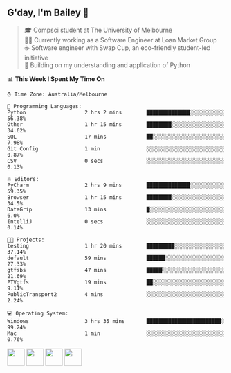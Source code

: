 ## G'day, I'm Bailey 👋

> 🎓 Compsci student at The University of Melbourne <br>
> 👨‍💻 Currently working as a Software Engineer at Loan Market Group <br>
> ☕️ Software engineer with Swap Cup, an eco-friendly student-led initiative <br>
> 🌱 Building on my understanding and application of Python

<!--START_SECTION:waka-->
📊 **This Week I Spent My Time On** 

```text
⌚︎ Time Zone: Australia/Melbourne

💬 Programming Languages: 
Python                   2 hrs 2 mins        ██████████████░░░░░░░░░░░   56.38% 
Other                    1 hr 15 mins        ████████░░░░░░░░░░░░░░░░░   34.62% 
SQL                      17 mins             ██░░░░░░░░░░░░░░░░░░░░░░░   7.98% 
Git Config               1 min               ░░░░░░░░░░░░░░░░░░░░░░░░░   0.87% 
CSV                      0 secs              ░░░░░░░░░░░░░░░░░░░░░░░░░   0.13%

🔥 Editors: 
PyCharm                  2 hrs 9 mins        ██████████████░░░░░░░░░░░   59.35% 
Browser                  1 hr 15 mins        ████████░░░░░░░░░░░░░░░░░   34.5% 
DataGrip                 13 mins             █░░░░░░░░░░░░░░░░░░░░░░░░   6.0% 
IntelliJ                 0 secs              ░░░░░░░░░░░░░░░░░░░░░░░░░   0.14%

🐱‍💻 Projects: 
testing                  1 hr 20 mins        █████████░░░░░░░░░░░░░░░░   37.14% 
default                  59 mins             ██████░░░░░░░░░░░░░░░░░░░   27.33% 
gtfsbs                   47 mins             █████░░░░░░░░░░░░░░░░░░░░   21.69% 
PTVgtfs                  19 mins             ██░░░░░░░░░░░░░░░░░░░░░░░   9.11% 
PublicTransport2         4 mins              ░░░░░░░░░░░░░░░░░░░░░░░░░   2.24%

💻 Operating System: 
Windows                  3 hrs 35 mins       ████████████████████████░   99.24% 
Mac                      1 min               ░░░░░░░░░░░░░░░░░░░░░░░░░   0.76%

```


<!--END_SECTION:waka-->

[<img height="40px" src="https://img.icons8.com/ios-filled/2x/linkedin.png">](https://linkedin.com/in/baileybutler1)
[<img height="40px" src="https://img.icons8.com/ios-filled/2x/github.png">](https://github.com/baely)
[<img height="40px" src="https://img.icons8.com/ios-filled/2x/salesforce.png">](https://trailblazer.me/id/baileybutler)
[<img height="40px" src="https://img.icons8.com/ios-filled/2x/instagram.png">](https://instagram.com/bae1y)
